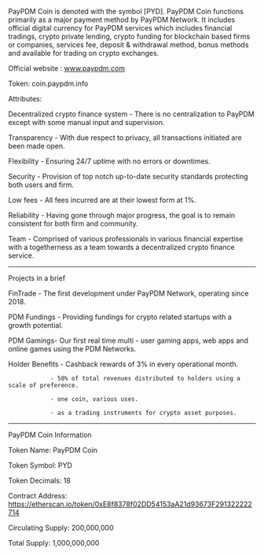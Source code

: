 PayPDM Coin is denoted with the symbol [PYD]. PayPDM Coin functions primarily as a major payment method by PayPDM Network. It includes official digital currency for PayPDM services which includes financial tradings, crypto private lending, crypto funding for blockchain based firms or companies, services fee, deposit & withdrawal method, bonus methods and available for trading on crypto exchanges.

Official website : www.paypdm.com

Token: coin.paypdm.info



Attributes:

Decentralized crypto finance system -  There is no centralization to PayPDM except with some manual input and supervision.

Transparency - With due respect to privacy, all transactions initiated are been made open.

Flexibility -  Ensuring 24/7 uptime with no errors or downtimes.

Security - Provision of top notch up-to-date security standards protecting both users and firm.

Low fees - All fees incurred are at their lowest form at 1%.

Reliability - Having gone through major progress, the goal is to remain consistent for both firm and community.

Team - Comprised of various professionals in various financial expertise with a togetherness as a team towards a decentralized crypto finance service.

_______________________________________________________________________________________
Projects in a brief 


FinTrade - The first development under PayPDM Network, operating since 2018.

PDM Fundings - Providing fundings for crypto related startups with a growth potential.

PDM Gamings- Our first real time multi - user gaming apps, web apps and online games using the PDM Networks.



Holder Benefits - Cashback rewards of 3% in every operational month.

                - 50% of total revenues distributed to holders using a scale of preference.
                
                - one coin, various uses.
                
                - as a trading instruments for crypto asset purposes.
                
___________________________________________________________________________________________                

PayPDM Coin Information

Token Name: PayPDM Coin

Token Symbol: PYD

Token Decimals: 18

Contract Address: https://etherscan.io/token/0xE8f8378f02DD54153aA21d93673F291322222714

Circulating Supply: 200,000,000

Total  Supply: 1,000,000,000
